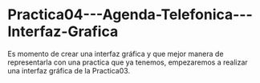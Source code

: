 # Practica04---Agenda-Telefonica---Interfaz-Grafica
Es momento de crear una interfaz gráfica y que mejor manera de representarla con una practica que ya tenemos, empezaremos a realizar una interfaz gráfica de la Practica03.
